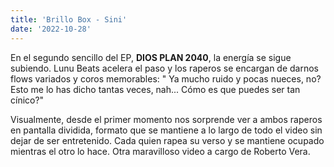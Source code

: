 ```yaml
---
title: 'Brillo Box - Sini'
date: '2022-10-28'
---
```


En el segundo sencillo del EP, **DIOS PLAN 2040**, la energía se sigue subiendo. Lunu Beats acelera el paso y los raperos se encargan de darnos flows variados y coros memorables: " Ya mucho ruido y pocas nueces, no? Esto me lo has dicho tantas veces, nah... Cómo es que puedes ser tan cínico?"

Visualmente, desde el primer momento nos sorprende ver a ambos raperos en pantalla dividida, formato que se mantiene a lo largo de todo el video sin dejar de ser entretenido. Cada quien rapea su verso y se mantiene ocupado mientras el otro lo hace. Otra maravilloso video a cargo de Roberto Vera.